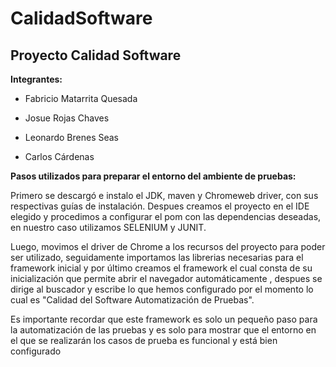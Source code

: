 # CalidadSoftware
## Proyecto Calidad Software


**Integrantes:**

- Fabricio Matarrita Quesada

- Josue Rojas Chaves

- Leonardo Brenes Seas

- Carlos Cárdenas

**Pasos utilizados para preparar el entorno del ambiente de pruebas:**

Primero se descargó e instalo el JDK, maven y Chromeweb driver, con sus respectivas guías de instalación.
Despues creamos el proyecto en el IDE elegido y procedimos a configurar el pom con las dependencias deseadas, en nuestro caso utilizamos SELENIUM y JUNIT.



Luego, movimos el driver de Chrome a los recursos del proyecto para poder ser utilizado, seguidamente importamos las librerias necesarias para el framework inicial y por último creamos el framework el cual consta de su inicialización que permite abrir el navegador automáticamente , despues se dirige al buscador y escribe lo que hemos configurado por el momento lo cual es "Calidad del Software Automatización de Pruebas".


Es importante recordar que este framework es solo un pequeño paso para la automatización de las pruebas y es solo para mostrar que el entorno en el que se realizarán los casos de prueba es funcional y está bien configurado




